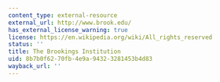 ```yaml
---
content_type: external-resource
external_url: http://www.brook.edu/
has_external_license_warning: true
license: https://en.wikipedia.org/wiki/All_rights_reserved
status: ''
title: The Brookings Institution
uid: 8b7b0f62-70fb-4e9a-9432-3281453b4d83
wayback_url: ''
---
```

